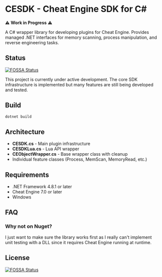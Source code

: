 # CESDK - Cheat Engine SDK for C#

⚠️ **Work in Progress** ⚠️

A C# wrapper library for developing plugins for Cheat Engine. Provides managed .NET interfaces for memory scanning, process manipulation, and reverse engineering tasks.

## Status
[![FOSSA Status](https://app.fossa.com/api/projects/git%2Bgithub.com%2Fhedgehogform%2FCESDK.svg?type=shield)](https://app.fossa.com/projects/git%2Bgithub.com%2Fhedgehogform%2FCESDK?ref=badge_shield)


This project is currently under active development. The core SDK infrastructure is implemented but many features are still being developed and tested.

## Build

```bash
dotnet build
```

## Architecture

- **CESDK.cs** - Main plugin infrastructure
- **CESDKLua.cs** - Lua API wrapper
- **CEObjectWrapper.cs** - Base wrapper class with cleanup
- Individual feature classes (Process, MemScan, MemoryRead, etc.)

## Requirements

- .NET Framework 4.8.1 or later
- Cheat Engine 7.0 or later
- Windows

## FAQ

### Why not on Nuget?

I just want to make sure the library works first as I really can't implement unit testing with a DLL since it requires Cheat Engine running at runtime.


## License
[![FOSSA Status](https://app.fossa.com/api/projects/git%2Bgithub.com%2Fhedgehogform%2FCESDK.svg?type=large)](https://app.fossa.com/projects/git%2Bgithub.com%2Fhedgehogform%2FCESDK?ref=badge_large)
